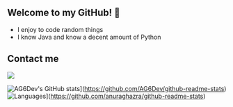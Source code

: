 ## Welcome to my GitHub! 👋
 - I enjoy to code random things
 - I know Java and know a decent amount of Python
 
 ## Contact me
![](https://discord.c99.nl/widget/theme-4/411601775078932491.png)

![AG6Dev's GitHub stats](https://github-readme-stats.vercel.app/api?username=AG6Dev&show_icons=true&theme=radical)](https://github.com/AG6Dev/github-readme-stats)
![Languages](https://github-readme-stats.vercel.app/api/top-langs/?username=AG6Dev&layout=compact&theme=dark)](https://github.com/anuraghazra/github-readme-stats)

